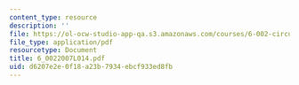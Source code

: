 ```yaml
---
content_type: resource
description: ''
file: https://ol-ocw-studio-app-qa.s3.amazonaws.com/courses/6-002-circuits-and-electronics-spring-2007/d6207e2e0f18a23b7934ebcf933ed8fb_6_0022007L014.pdf
file_type: application/pdf
resourcetype: Document
title: 6_0022007L014.pdf
uid: d6207e2e-0f18-a23b-7934-ebcf933ed8fb
---
```

